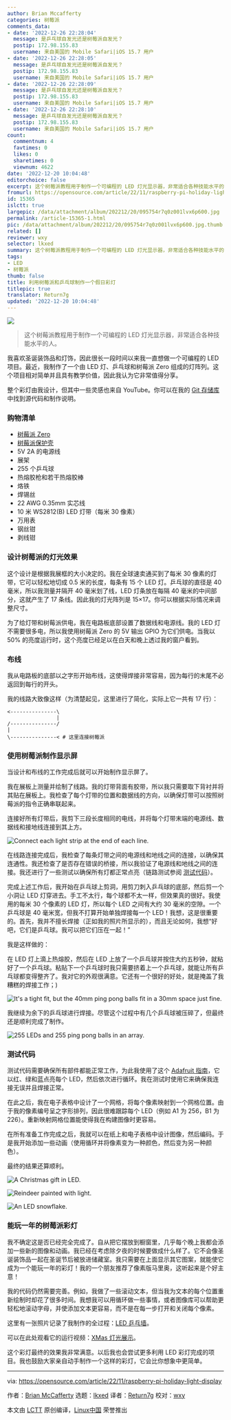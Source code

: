```yaml
---
author: Brian Mccafferty
categories: 树莓派
comments_data:
- date: '2022-12-26 22:28:04'
  message: 是乒乓球自发光还是树莓派自发光？
  postip: 172.98.155.83
  username: 来自美国的 Mobile Safari|iOS 15.7 用户
- date: '2022-12-26 22:28:05'
  message: 是乒乓球自发光还是树莓派自发光？
  postip: 172.98.155.83
  username: 来自美国的 Mobile Safari|iOS 15.7 用户
- date: '2022-12-26 22:28:09'
  message: 是乒乓球自发光还是树莓派自发光？
  postip: 172.98.155.83
  username: 来自美国的 Mobile Safari|iOS 15.7 用户
- date: '2022-12-26 22:28:10'
  message: 是乒乓球自发光还是树莓派自发光？
  postip: 172.98.155.83
  username: 来自美国的 Mobile Safari|iOS 15.7 用户
count:
  commentnum: 4
  favtimes: 0
  likes: 0
  sharetimes: 0
  viewnum: 4622
date: '2022-12-20 10:04:48'
editorchoice: false
excerpt: 这个树莓派教程用于制作一个可编程的 LED 灯光显示器，非常适合各种技能水平的人。
fromurl: https://opensource.com/article/22/11/raspberry-pi-holiday-light-display
id: 15365
islctt: true
largepic: /data/attachment/album/202212/20/095754r7q0z001lvx6p600.jpg
permalink: /article-15365-1.html
pic: /data/attachment/album/202212/20/095754r7q0z001lvx6p600.jpg.thumb.jpg
related: []
reviewer: wxy
selector: lkxed
summary: 这个树莓派教程用于制作一个可编程的 LED 灯光显示器，非常适合各种技能水平的人。
tags:
- LED
- 树莓派
thumb: false
title: 利用树莓派和乒乓球制作一个假日彩灯
titlepic: true
translator: Return7g
updated: '2022-12-20 10:04:48'
---
```


![](/data/attachment/album/202212/20/095754r7q0z001lvx6p600.jpg)



> 
> 这个树莓派教程用于制作一个可编程的 LED 灯光显示器，非常适合各种技能水平的人。
> 
> 
> 


我喜欢圣诞装饰品和灯饰，因此很长一段时间以来我一直想做一个可编程的 LED 项目。最近，我制作了一个由 LED 灯、乒乓球和树莓派 Zero 组成的灯阵列。这个项目相对简单并且具有教学价值，因此我认为它非常值得分享。


整个彩灯由我设计，但其中一些灵感也来自 YouTube。你可以在我的 [Git 存储库](https://github.com/bmccafferty/ping-pong-led-wall) 中找到源代码和制作说明。


### 购物清单


* [树莓派 Zero](https://shop.pimoroni.com/products/raspberry-pi-zero-wh-with-pre-soldered-header)
* [树莓派保护壳](https://shop.pimoroni.com/products/pibow-zero-w)
* 5V 2A 的电源线
* 展架
* 255 个乒乓球
* 热熔胶枪和若干热熔胶棒
* 烙铁
* 焊锡丝
* 22 AWG 0.35mm 实芯线
* 10 米 WS2812(B) LED 灯带（每米 30 像素）
* 万用表
* 钢丝钳
* 剥线钳


### 设计树莓派的灯光效果


这个设计是根据我展框的大小决定的。我在全球速卖通买到了每米 30 像素的灯带，它可以轻松地切成 0.5 米的长度，每条有 15 个 LED 灯。乒乓球的直径是 40 毫米，所以我测量并隔开 40 毫米划了线，LED 灯条放在每隔 40 毫米的中间部分，这就产生了 17 条线。因此我的灯光阵列是 15×17。你可以根据实际情况来调整尺寸。


为了给灯带和树莓派供电，我在电路板底部设置了数据线和电源线。我的 LED 灯不需要很多电，所以我使用树莓派 Zero 的 5V 输出 GPIO 为它们供电。当我以 50% 的亮度运行时，这个亮度已经足以在白天和晚上透过我的窗户看到。


### 布线


我从电路板的底部以之字形开始布线，这使得焊接非常容易，因为每行的末尾不必返回到每行的开头。


我的线路大致像这样（为清楚起见，这里进行了简化，实际上它一共有 17 行）：



```
<---------------\
                |
/---------------/
|
\---------------< # 这里连接树莓派

```

### 使用树莓派制作显示屏


当设计和布线的工作完成后就可以开始制作显示屏了。


我在展板上测量并绘制了线路。我的灯带背面有胶带，所以我只需要取下背衬并将其贴在展板上。我检查了每个灯带的位置和数据线的方向，以确保灯带可以按照树莓派的指令正确串联起来。


连接好所有灯带后，我剪下三段长度相同的电线，并将每个灯带末端的电源线、数据线和接地线连接到其上方。


![Connect each light strip at the end of each line.](/data/attachment/album/202212/20/100354tlulluxeuclluhpm.jpg)


在线路连接完成后，我检查了每条灯带之间的电源线和地线之间的连接，以确保其连通性。我还检查了是否存在错误的桥接，所以我验证了电源线和地线之间的连接。我还进行了一些测试以确保所有灯都正常点亮（链路测试参阅 [测试代码](https://opensource.com#the-code)）。


完成上述工作后，我开始在乒乓球上剪洞，用剪刀刺入乒乓球的底部，然后剪一个小洞让 LED 灯穿进去。手工不太行，每个球都不太一样，但效果真的很好。我使用的每米 30 个像素的 LED 灯，所以每个 LED 之间有大约 30 毫米的空隙。一个乒乓球是 40 毫米宽，但我不打算开始单独焊接每一个 LED！我想，这是很重要的。首先，我并不擅长焊接（正如我的照片所显示的），而且无论如何，我想“好吧，它们是乒乓球。我可以把它们压在一起！”


我是这样做的：


在 LED 灯上滴上热熔胶，然后在 LED 上放了一个乒乓球并按住大约五秒钟，就粘好了一个乒乓球。粘贴下一个乒乓球时我只需要挤着上一个乒乓球，就能让所有乒乓球都变得整齐了。我对它的外观很满意。它还有一个很好的好处，就是掩盖了我糟糕的焊接工作；)


![It's a tight fit, but the 40mm ping pong balls fit in a 30mm space just fine.](/data/attachment/album/202212/20/100410arrfbthgvdjw4te9.jpg)


我继续为余下的乒乓球进行焊接。尽管这个过程中有几个乒乓球被压碎了，但最终还是顺利完成了制作。


![255 LEDs and 255 ping pong balls in an array.](/data/attachment/album/202212/20/100419er37eu6neeatmetu.jpg)


### 测试代码


测试代码需要确保所有部件都能正常工作，为此我使用了这个 [Adafruit 指南](https://learn.adafruit.com/neopixels-on-raspberry-pi/python-usage)，它以红、绿和蓝点亮每个 LED，然后依次进行循环。我在测试时使用它来确保我连接无误并且焊接正常。


在此之后，我在电子表格中设计了一个网格，将每个像素映射到一个网格位置。由于我的像素编号呈之字形排列，因此很难跟踪每个 LED（例如 A1 为 256，B1 为 226）。重新映射网格位置能使得我在构建图像时更容易。


在所有准备工作完成之后，我就可以在纸上和电子表格中设计图像，然后编码。于是我开始添加一些动画（使用循环并将像素变为一种颜色，然后变为另一种颜色）。


最终的结果还算顺利。


![A Christmas gift in LED.](/data/attachment/album/202212/20/100430ofhhsq7dw4h37bdz.jpg)


![Reindeer painted with light.](/data/attachment/album/202212/20/100438hwczghif9v01qr5b.jpg)


![An LED snowflake.](/data/attachment/album/202212/20/100445jhhgkds0kcups7zk.jpg)


### 能玩一年的树莓派彩灯


我不确定这是否已经完全完成了。自从把它摆放到橱窗里，几乎每个晚上我都会添加一些新的图像和动画。我已经在考虑除夕夜的时候要做成什么样了。它不会像圣诞装饰品一起在圣诞节后被放进储藏室。我只需要在上面显示其它图案，就能使它成为一个能玩一年的彩灯！我的一个朋友推荐了像素版马里奥，这听起来是个好主意！


我的代码仍然需要完善。例如，我做了一些滚动文本，但当我为文本的每个位置重新绘制时却花了很多时间。我想我可以用循环做一些事情，或者图像库可以帮助更轻松地滚动字母，并使添加文本更容易，而不是在每一步打开和关闭每个像素。


这里有一张照片记录了我制作的全过程：[LED 乒乓墙](https://projects.bdm.scot/Xmas%20LED%20Wall%202020/)。


可以在此处观看它的运行视频：[XMas 灯光展示](https://youtu.be/zc0501GzpMw)。


这个彩灯最终的效果我非常满意。以后我也会尝试更多利用 LED 彩灯完成的项目。我也鼓励大家亲自动手制作一个这样的彩灯，它会比你想象中更简单。




---


via: <https://opensource.com/article/22/11/raspberry-pi-holiday-light-display>


作者：[Brian McCafferty](https://opensource.com/users/bdm) 选题：[lkxed](https://github.com/lkxed) 译者：[Return7g](https://github.com/Return7g) 校对：[wxy](https://github.com/wxy)


本文由 [LCTT](https://github.com/LCTT/TranslateProject) 原创编译，[Linux中国](https://linux.cn/) 荣誉推出